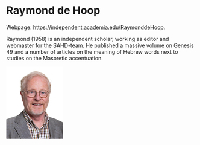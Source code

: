 # Raymond de Hoop

Webpage: <a href="https://independent.academia.edu/RaymonddeHoop/">https://independent.academia.edu/RaymonddeHoop</a>.


Raymond (1958) is an independent scholar, working as editor and webmaster for the SAHD-team. He published a massive volume on Genesis 49 and a number of articles on the meaning of Hebrew words next to studies on the Masoretic accentuation.

![raymond de hoop](../photos/raymond_de_hoop.jpg "Raymond de Hoop")

